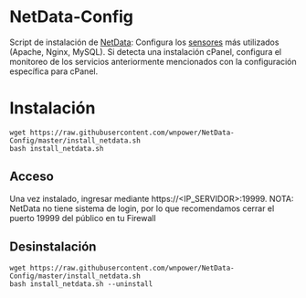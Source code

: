 
# NetData-Config
Script de instalación de [NetData](https://www.netdata.cloud/): Configura los [sensores](https://docs.netdata.cloud/collectors/collectors/) más utilizados (Apache, Nginx, MySQL). Si detecta una instalación cPanel, configura el monitoreo de los servicios anteriormente mencionados con la configuración específica para cPanel.

# Instalación
    wget https://raw.githubusercontent.com/wnpower/NetData-Config/master/install_netdata.sh
    bash install_netdata.sh
## Acceso
Una vez instalado, ingresar mediante https://<IP_SERVIDOR>:19999.
NOTA: NetData no tiene sistema de login, por lo que recomendamos cerrar el puerto 19999 del público en tu Firewall
## Desinstalación
    wget https://raw.githubusercontent.com/wnpower/NetData-Config/master/install_netdata.sh
    bash install_netdata.sh --uninstall
